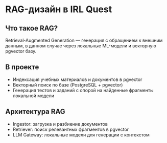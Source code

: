 # RAG-дизайн в IRL Quest

## Что такое RAG?
Retrieval-Augmented Generation — генерация с обращением к внешним данным, в данном случае через локальные ML-модели и векторную pgvector базу.

## В проекте
- Индексация учебных материалов и документов в pgvector
- Векторный поиск по базе (PostgreSQL + pgvector)
- Генерация тестов и заданий с опорой на найденные фрагменты локальной модели

## Архитектура RAG
- Ingestor: загрузка и разбиение документов
- Retriever: поиск релевантных фрагментов в pgvector
- LLM Gateway: локальные модели для генерации с контекстом